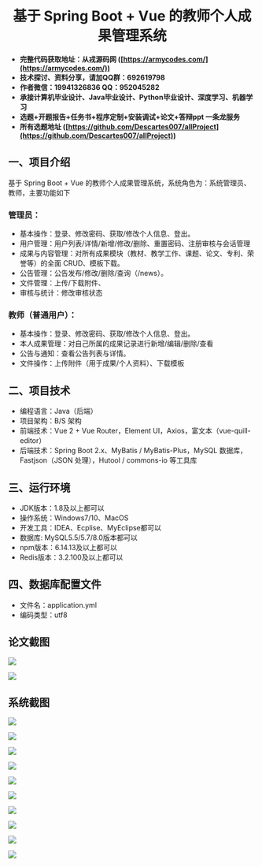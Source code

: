 ﻿<h1 align="center">基于 Spring Boot + Vue 的教师个人成果管理系统</h1></p>

- <b>完整代码获取地址：从戎源码网 ([https://armycodes.com/](https://armycodes.com/))</b>
- <b>技术探讨、资料分享，请加QQ群：692619798</b>
- <b>作者微信：19941326836  QQ：952045282</b>
- <b>承接计算机毕业设计、Java毕业设计、Python毕业设计、深度学习、机器学习</b>
- <b>选题+开题报告+任务书+程序定制+安装调试+论文+答辩ppt 一条龙服务</b>
- <b>所有选题地址 ([https://github.com/Descartes007/allProject](https://github.com/Descartes007/allProject)) </b>

## 一、项目介绍

基于 Spring Boot + Vue 的教师个人成果管理系统，系统角色为：系统管理员、教师，主要功能如下

### 管理员：
- 基本操作：登录、修改密码、获取/修改个人信息、登出。
- 用户管理：用户列表/详情/新增/修改/删除、重置密码、注册审核与会话管理
- 成果与内容管理：对所有成果模块（教材、教学工作、课题、论文、专利、荣誉等）的全面 CRUD、模板下载。
- 公告管理：公告发布/修改/删除/查询（/news）。
- 文件管理：上传/下载附件、
- 审核与统计：修改审核状态

### 教师（普通用户）：
- 基本操作：登录、修改密码、获取/修改个人信息、登出。
- 本人成果管理：对自己所属的成果记录进行新增/编辑/删除/查看
- 公告与通知：查看公告列表与详情。
- 文件操作：上传附件（用于成果/个人资料）、下载模板


## 二、项目技术

- 编程语言：Java（后端）
- 项目架构：B/S 架构
- 前端技术：Vue 2 + Vue Router，Element UI，Axios，富文本（vue-quill-editor）
- 后端技术：Spring Boot 2.x、MyBatis / MyBatis-Plus，MySQL 数据库，Fastjson（JSON 处理），Hutool / commons-io 等工具库

## 三、运行环境

- JDK版本：1.8及以上都可以
- 操作系统：Windows7/10、MacOS
- 开发工具：IDEA、Ecplise、MyEclipse都可以
- 数据库: MySQL5.5/5.7/8.0版本都可以
- npm版本：6.14.13及以上都可以
- Redis版本：3.2.100及以上都可以

## 四、数据库配置文件

- 文件名：application.yml
- 编码类型：utf8

## 论文截图

![](screenshot/1.jpg)

![](screenshot/2.jpg)

## 系统截图

![](screenshot/3.jpg)

![](screenshot/4.jpg)

![](screenshot/5.jpg)

![](screenshot/6.jpg)

![](screenshot/7.jpg)

![](screenshot/8.jpg)

![](screenshot/9.jpg)

![](screenshot/10.jpg)

![](screenshot/11.jpg)

![](screenshot/12.jpg)

